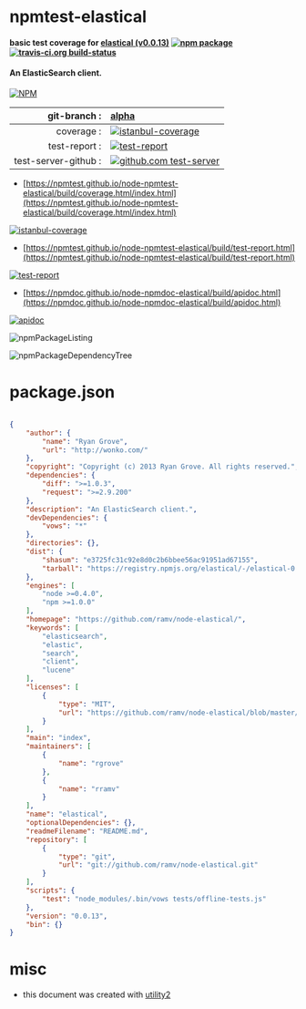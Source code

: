 # npmtest-elastical

#### basic test coverage for  [elastical (v0.0.13)](https://github.com/ramv/node-elastical/)  [![npm package](https://img.shields.io/npm/v/npmtest-elastical.svg?style=flat-square)](https://www.npmjs.org/package/npmtest-elastical) [![travis-ci.org build-status](https://api.travis-ci.org/npmtest/node-npmtest-elastical.svg)](https://travis-ci.org/npmtest/node-npmtest-elastical)

#### An ElasticSearch client.

[![NPM](https://nodei.co/npm/elastical.png?downloads=true&downloadRank=true&stars=true)](https://www.npmjs.com/package/elastical)

| git-branch : | [alpha](https://github.com/npmtest/node-npmtest-elastical/tree/alpha)|
|--:|:--|
| coverage : | [![istanbul-coverage](https://npmtest.github.io/node-npmtest-elastical/build/coverage.badge.svg)](https://npmtest.github.io/node-npmtest-elastical/build/coverage.html/index.html)|
| test-report : | [![test-report](https://npmtest.github.io/node-npmtest-elastical/build/test-report.badge.svg)](https://npmtest.github.io/node-npmtest-elastical/build/test-report.html)|
| test-server-github : | [![github.com test-server](https://npmtest.github.io/node-npmtest-elastical/GitHub-Mark-32px.png)](https://npmtest.github.io/node-npmtest-elastical/build/app/index.html) | | build-artifacts : | [![build-artifacts](https://npmtest.github.io/node-npmtest-elastical/glyphicons_144_folder_open.png)](https://github.com/npmtest/node-npmtest-elastical/tree/gh-pages/build)|

- [https://npmtest.github.io/node-npmtest-elastical/build/coverage.html/index.html](https://npmtest.github.io/node-npmtest-elastical/build/coverage.html/index.html)

[![istanbul-coverage](https://npmtest.github.io/node-npmtest-elastical/build/screenCapture.buildCi.browser.%252Ftmp%252Fbuild%252Fcoverage.lib.html.png)](https://npmtest.github.io/node-npmtest-elastical/build/coverage.html/index.html)

- [https://npmtest.github.io/node-npmtest-elastical/build/test-report.html](https://npmtest.github.io/node-npmtest-elastical/build/test-report.html)

[![test-report](https://npmtest.github.io/node-npmtest-elastical/build/screenCapture.buildCi.browser.%252Ftmp%252Fbuild%252Ftest-report.html.png)](https://npmtest.github.io/node-npmtest-elastical/build/test-report.html)

- [https://npmdoc.github.io/node-npmdoc-elastical/build/apidoc.html](https://npmdoc.github.io/node-npmdoc-elastical/build/apidoc.html)

[![apidoc](https://npmdoc.github.io/node-npmdoc-elastical/build/screenCapture.buildCi.browser.%252Ftmp%252Fbuild%252Fapidoc.html.png)](https://npmdoc.github.io/node-npmdoc-elastical/build/apidoc.html)

![npmPackageListing](https://npmtest.github.io/node-npmtest-elastical/build/screenCapture.npmPackageListing.svg)

![npmPackageDependencyTree](https://npmtest.github.io/node-npmtest-elastical/build/screenCapture.npmPackageDependencyTree.svg)



# package.json

```json

{
    "author": {
        "name": "Ryan Grove",
        "url": "http://wonko.com/"
    },
    "copyright": "Copyright (c) 2013 Ryan Grove. All rights reserved.",
    "dependencies": {
        "diff": ">=1.0.3",
        "request": ">=2.9.200"
    },
    "description": "An ElasticSearch client.",
    "devDependencies": {
        "vows": "*"
    },
    "directories": {},
    "dist": {
        "shasum": "e3725fc31c92e8d0c2b6bbee56ac91951ad67155",
        "tarball": "https://registry.npmjs.org/elastical/-/elastical-0.0.13.tgz"
    },
    "engines": [
        "node >=0.4.0",
        "npm >=1.0.0"
    ],
    "homepage": "https://github.com/ramv/node-elastical/",
    "keywords": [
        "elasticsearch",
        "elastic",
        "search",
        "client",
        "lucene"
    ],
    "licenses": [
        {
            "type": "MIT",
            "url": "https://github.com/ramv/node-elastical/blob/master/LICENSE.md"
        }
    ],
    "main": "index",
    "maintainers": [
        {
            "name": "rgrove"
        },
        {
            "name": "rramv"
        }
    ],
    "name": "elastical",
    "optionalDependencies": {},
    "readmeFilename": "README.md",
    "repository": [
        {
            "type": "git",
            "url": "git://github.com/ramv/node-elastical.git"
        }
    ],
    "scripts": {
        "test": "node_modules/.bin/vows tests/offline-tests.js"
    },
    "version": "0.0.13",
    "bin": {}
}
```



# misc
- this document was created with [utility2](https://github.com/kaizhu256/node-utility2)

